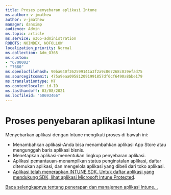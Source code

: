 ```yaml
---
title: Proses penyebaran aplikasi Intune
ms.author: v-jmathew
author: v-jmathew
manager: dansimp
audience: Admin
ms.topic: article
ms.service: o365-administration
ROBOTS: NOINDEX, NOFOLLOW
localization_priority: Normal
ms.collection: Adm_O365
ms.custom:
- "6700002"
- "7680"
ms.openlocfilehash: 90ba640f262599141a3f2a9c067268c039efad75
ms.sourcegitcommit: 475a9eaa095812091991857df6cf6490a8bbe179
ms.translationtype: MT
ms.contentlocale: id-ID
ms.lasthandoff: 03/08/2021
ms.locfileid: "50693466"
---
```

# <a name="intune-app-deployment-process"></a>Proses penyebaran aplikasi Intune

Menyebarkan aplikasi dengan Intune mengikuti proses di bawah ini:

- Menambahkan aplikasi-Anda bisa menambahkan aplikasi App Store atau mengunggah baris aplikasi bisnis.
- Menetapkan aplikasi-menentukan lingkup penyebaran aplikasi.
- Aplikasi pemantauan-menampilkan status penginstalan aplikasi, daftar ditemukan aplikasi, dan mengelola aplikasi yang dibeli dari toko aplikasi.
- [Aplikasi telah menerapkan INTUNE SDK. Untuk daftar aplikasi yang mendukung SDK, lihat aplikasi Microsoft Intune Protected](https://docs.microsoft.com/mem/intune/apps/apps-supported-intune-apps).

[Baca selengkapnya tentang penerapan dan manajemen aplikasi Intune...](https://docs.microsoft.com/mem/intune/apps/app-management)
